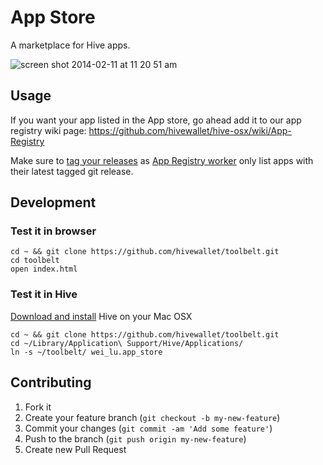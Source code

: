 # App Store

A marketplace for Hive apps.

![screen shot 2014-02-11 at 11 20 51 am](https://f.cloud.github.com/assets/412533/2133713/138ec1b2-92cc-11e3-8487-9d3038f721f6.png)

## Usage

If you want your app listed in the App store, go ahead add it to our app registry wiki page: https://github.com/hivewallet/hive-osx/wiki/App-Registry

Make sure to [tag your releases](http://git-scm.com/book/en/Git-Basics-Tagging) as [App Registry worker](https://github.com/hivewallet/app-registry) only list apps with their latest tagged git release.

## Development

### Test it in browser

    cd ~ && git clone https://github.com/hivewallet/toolbelt.git
    cd toolbelt
    open index.html

### Test it in Hive

[Download and install](http://hivewallet.com/) Hive on your Mac OSX

    cd ~ && git clone https://github.com/hivewallet/toolbelt.git
    cd ~/Library/Application\ Support/Hive/Applications/
    ln -s ~/toolbelt/ wei_lu.app_store

## Contributing

1. Fork it
2. Create your feature branch (`git checkout -b my-new-feature`)
3. Commit your changes (`git commit -am 'Add some feature'`)
4. Push to the branch (`git push origin my-new-feature`)
5. Create new Pull Request
